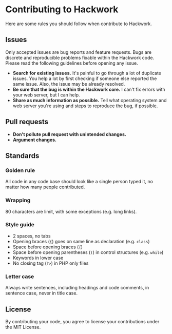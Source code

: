 # Contributing to Hackwork

Here are some rules you should follow when contribute to Hackwork.

## Issues

Only accepted issues are bug reports and feature requests. Bugs are discrete
and reproducible problems fixable within the Hackwork code. Please read the
following guidelines before opening any issue.

* **Search for existing issues.** It's painful to go through a lot of duplicate
issues. You help a lot by first checking if someone else reported the same
issue. Also, the issue may be already resolved.
* **Be sure that the bug is within the Hackwork core.** I can't fix errors with
your web server, but I can help.
* **Share as much information as possible.** Tell what operating system and
web server you're using and steps to reproduce the bug, if possible.

## Pull requests

* **Don't pollute pull request with unintended changes.**
* **Argument changes.**

## Standards

### Golden rule

All code in any code base should look like a single person typed it, no
matter how many people contributed.

### Wrapping

80 characters are limit, with some exceptions (e.g. long links).

### Style guide

* 2 spaces, no tabs
* Opening braces (`{`) goes on same line as declaration (e.g. `class`)
* Space before opening braces (`{`)
* Space before opening parentheses (`(`) in control structures (e.g. `while`)
* Keywords in lower case
* No closing tag (`?>`) in PHP only files

### Letter case

Always write sentences, including headings and code comments, in sentence case,
never in title case.

## License

By contributing your code, you agree to license your contributions under the
MIT License.